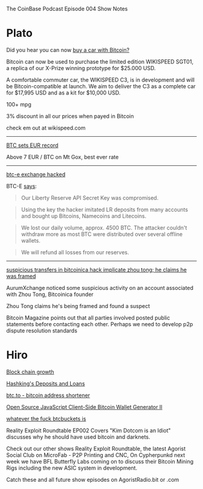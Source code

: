 The CoinBase Podcast
Episode 004 Show Notes  

Plato
=====
Did you hear you can now [buy a car with Bitcoin?](https://bitcointalk.org/index.php?topic=94820.0)

Bitcoin can now be used to purchase the limited edition WIKISPEED SGT01, a replica of our X-Prize winning prototype for $25.000 USD.

A comfortable commuter car, the WIKISPEED C3, is in development and will be Bitcoin-compatible at launch. We aim to deliver the C3 as a complete car for $17,995 USD and as a kit for $10,000 USD.

100+ mpg 

3% discount in all our prices when payed in Bitcoin

check em out at wikispeed.com

---

[BTC sets EUR record](http://www.geekstockz.com/articles/2012/July/30-bitcoin-sets-new-euro-record.php)

Above 7 EUR / BTC on Mt Gox, best ever rate

---

[btc-e exchange hacked](http://bitcoinmagazine.net/btc-e-attacked/)

BTC-E [says](https://btc-e.com/news/81):

> Our Liberty Reserve API Secret Key was compromised.

> Using the key the hacker imitated LR deposits from many accounts and bought up Bitcoins, Namecoins and Litecoins.

> We lost our daily volume, approx. 4500 BTC. The attacker couldn't withdraw more
as most BTC were distributed over several offline wallets.

> We will refund all losses from our reserves.

---

[suspicious transfers in bitcoinica hack implicate zhou tong; he claims he was framed](http://bitcoinmagazine.net/the-july-13-bitcoinica-investigation-and-sound-justice/)

AurumXchange noticed some suspicious activity on an account associated with Zhou Tong, Bitcoinica founder

Zhou Tong claims he's being framed and found a suspect

Bitcoin Magazine points out that all parties involved posted public statements before contacting each other. Perhaps we need to develop p2p dispute resolution standards 



Hiro
====

[Block chain growth](https://bitcointalk.org/index.php?topic=89713.20)

[Hashking's Deposits and Loans](http://hkbtclending.com/)

[btc.to - bitcoin address shortener](https://btc.to/)

[Open Source JavaScript Client-Side Bitcoin Wallet Generator II](https://www.bitaddress.org/)

[whatever the fuck btcbuckets is](https://www.btcbuckets.com/)

Reality Exploit Roundtable EP002 Covers "Kim Dotcom is an Idiot" discusses why he should have used bitcoin and darknets.

Check out our other shows Reality Exploit Roundtable, the latest
Agorist Social Club on MicroFab - P2P Printing and CNC, On Cypherpunkd
next week we have BFL Butterfly Labs coming on to discuss their
Bitcoin Mining Rigs including the new ASIC system in development.

Catch these and all future show episodes on AgoristRadio.bit or .com

